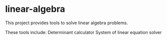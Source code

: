# linear-algebra

This project provides tools to solve linear algebra problems.

These tools include:
Determinant calculator
System of linear equation solver